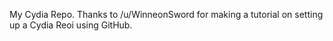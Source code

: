 My Cydia Repo. Thanks to /u/WinneonSword for making a tutorial on setting up a Cydia Reoi using GitHub.
